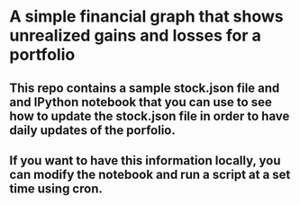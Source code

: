 # A simple financial graph that shows unrealized gains and losses for a portfolio

## This repo contains a sample stock.json file and and IPython notebook that you can use to see how to update the stock.json file in order to have daily updates of the porfolio. 

## If you want to have this information locally, you can modify the notebook and run a script at a set time using cron.

